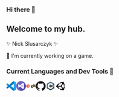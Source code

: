 ### Hi there 👋

## Welcome to my hub.
<!--
**axxessdenied/axxessdenied** is a ✨ _special_ ✨ repository because its `README.md` (this file) appears on your GitHub profile.

Here are some ideas to get you started:

- 🔭 I’m currently working on ...
- 🌱 I’m currently learning ...
- 👯 I’m looking to collaborate on ...
- 🤔 I’m looking for help with ...
- 💬 Ask me about ...
- 📫 How to reach me: ...
- 😄 Pronouns: ...
- ⚡ Fun fact: ...
-->

✨ Nick Slusarczyk ✨

🔭 I'm currently working on a game. 

### Current Languages and Dev Tools 🌱
<img align="left" alt="Visual Studio Code" width="26px" src="https://raw.githubusercontent.com/github/explore/80688e429a7d4ef2fca1e82350fe8e3517d3494d/topics/visual-studio-code/visual-studio-code.png" />
<img align="left" alt="Visual Studio Community" width="26px" src="https://github.com/axxessdenied/axxessdenied/blob/master/icons/visual-studio.png?raw=true" />
<img align="left" alt="Git" width="26px" src="https://raw.githubusercontent.com/github/explore/80688e429a7d4ef2fca1e82350fe8e3517d3494d/topics/git/git.png" />
<img align="left" alt="GitHub" width="26px" src="https://raw.githubusercontent.com/github/explore/78df643247d429f6cc873026c0622819ad797942/topics/github/github.png" />
<img align="left" alt="C#" width="26px" src="https://github.com/axxessdenied/axxessdenied/blob/master/icons/icons8-c-sharp-logo-48.png?raw=true" />
<img align="left" alt="Unity" width="26px" src="https://github.com/axxessdenied/axxessdenied/blob/master/icons/icons8-unity-50.png?raw=true" />
